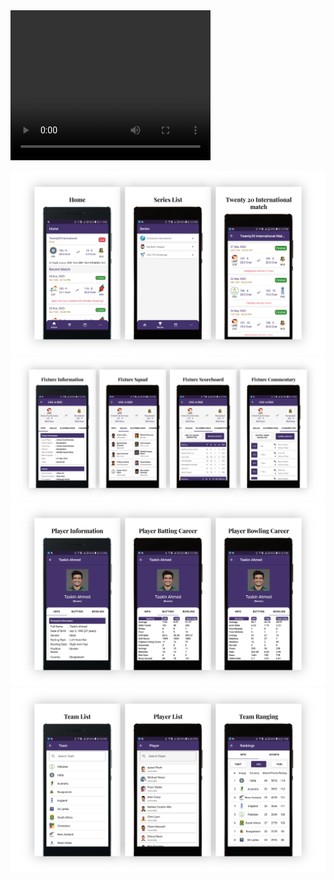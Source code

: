 <!-- <video src='./snapshot/App_Snapshot.mp4' width="100%" controls/> -->
<video width="320" height="240" controls>
  <source src="https://github.com/Saiful-Lab/cricket-app/blob/main/snapshot/App_Snapshot.mp4" type="video/mp4">
</video>

![Home Feature](./snapshot/home.png)
![Fixture Match](./snapshot/fixture.png)
![Player Information](./snapshot/player_info.png)
![List Feature](./snapshot/list.png)